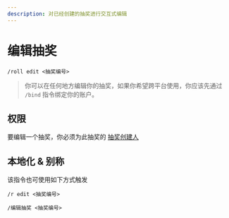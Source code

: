 ```yaml
---
description: 对已经创建的抽奖进行交互式编辑
---
```


# 编辑抽奖

```
/roll edit <抽奖编号>
```

> 你可以在任何地方编辑你的抽奖，如果你希望跨平台使用，你应该先通过 `/bind` 指令绑定你的账户。

## 权限

要编辑一个抽奖，你必须为此抽奖的 [抽奖创建人](../permission/roll-creator.md)

## 本地化 & 别称

该指令也可使用如下方式触发

```
/r edit <抽奖编号>

/编辑抽奖 <抽奖编号>
```

[\
](https://docs.logthm.com/roll-bot-project/roll/add)
